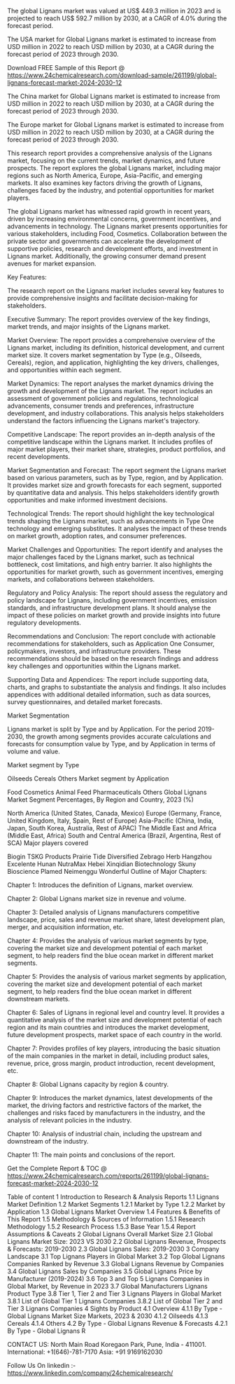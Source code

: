 The global Lignans market was valued at US$ 449.3 million in 2023 and is projected to reach US$ 592.7 million by 2030, at a CAGR of 4.0% during the forecast period.

The USA market for Global Lignans  market is estimated to increase from USD million in 2022 to reach USD million by 2030, at a CAGR during the forecast period of 2023 through 2030.

Download FREE Sample of this Report @ https://www.24chemicalresearch.com/download-sample/261199/global-lignans-forecast-market-2024-2030-12

The China market for Global Lignans market is estimated to increase from USD million in 2022 to reach USD million by 2030, at a CAGR during the forecast period of 2023 through 2030.

The Europe market for Global Lignans market is estimated to increase from USD million in 2022 to reach USD million by 2030, at a CAGR during the forecast period of 2023 through 2030.

This research report provides a comprehensive analysis of the Lignans market, focusing on the current trends, market dynamics, and future prospects. The report explores the global Lignans market, including major regions such as North America, Europe, Asia-Pacific, and emerging markets. It also examines key factors driving the growth of Lignans, challenges faced by the industry, and potential opportunities for market players.

The global Lignans market has witnessed rapid growth in recent years, driven by increasing environmental concerns, government incentives, and advancements in technology. The Lignans market presents opportunities for various stakeholders, including Food, Cosmetics. Collaboration between the private sector and governments can accelerate the development of supportive policies, research and development efforts, and investment in Lignans market. Additionally, the growing consumer demand present avenues for market expansion.

Key Features:

The research report on the Lignans market includes several key features to provide comprehensive insights and facilitate decision-making for stakeholders.

Executive Summary: The report provides overview of the key findings, market trends, and major insights of the Lignans market.

Market Overview: The report provides a comprehensive overview of the Lignans market, including its definition, historical development, and current market size. It covers market segmentation by Type (e.g., Oilseeds, Cereals), region, and application, highlighting the key drivers, challenges, and opportunities within each segment.

Market Dynamics: The report analyses the market dynamics driving the growth and development of the Lignans market. The report includes an assessment of government policies and regulations, technological advancements, consumer trends and preferences, infrastructure development, and industry collaborations. This analysis helps stakeholders understand the factors influencing the Lignans market's trajectory.

Competitive Landscape: The report provides an in-depth analysis of the competitive landscape within the Lignans market. It includes profiles of major market players, their market share, strategies, product portfolios, and recent developments.

Market Segmentation and Forecast: The report segment the Lignans market based on various parameters, such as by Type, region, and by Application. It provides market size and growth forecasts for each segment, supported by quantitative data and analysis. This helps stakeholders identify growth opportunities and make informed investment decisions.

Technological Trends: The report should highlight the key technological trends shaping the Lignans market, such as advancements in Type One technology and emerging substitutes. It analyses the impact of these trends on market growth, adoption rates, and consumer preferences.

Market Challenges and Opportunities: The report identify and analyses the major challenges faced by the Lignans market, such as technical bottleneck, cost limitations, and high entry barrier. It also highlights the opportunities for market growth, such as government incentives, emerging markets, and collaborations between stakeholders.

Regulatory and Policy Analysis: The report should assess the regulatory and policy landscape for Lignans, including government incentives, emission standards, and infrastructure development plans. It should analyse the impact of these policies on market growth and provide insights into future regulatory developments.

Recommendations and Conclusion: The report conclude with actionable recommendations for stakeholders, such as Application One Consumer, policymakers, investors, and infrastructure providers. These recommendations should be based on the research findings and address key challenges and opportunities within the Lignans market.

Supporting Data and Appendices: The report include supporting data, charts, and graphs to substantiate the analysis and findings. It also includes appendices with additional detailed information, such as data sources, survey questionnaires, and detailed market forecasts.

Market Segmentation

Lignans market is split by Type and by Application. For the period 2019-2030, the growth among segments provides accurate calculations and forecasts for consumption value by Type, and by Application in terms of volume and value.

Market segment by Type

Oilseeds
Cereals
Others
Market segment by Application

Food
Cosmetics
Animal Feed
Pharmaceuticals
Others
Global Lignans Market Segment Percentages, By Region and Country, 2023 (%)

North America (United States, Canada, Mexico)
Europe (Germany, France, United Kingdom, Italy, Spain, Rest of Europe)
Asia-Pacific (China, India, Japan, South Korea, Australia, Rest of APAC)
The Middle East and Africa (Middle East, Africa)
South and Central America (Brazil, Argentina, Rest of SCA)
Major players covered

Biogin
TSKG Products
Prairie Tide Diversified
Zebrago Herb
Hangzhou Excelente
Hunan NutraMax
Hebei Xinqidian Biotechnology
Skuny Bioscience
Plamed
Neimenggu Wonderful
Outline of Major Chapters:

Chapter 1: Introduces the definition of Lignans, market overview.

Chapter 2: Global Lignans market size in revenue and volume.

Chapter 3: Detailed analysis of Lignans manufacturers competitive landscape, price, sales and revenue market share, latest development plan, merger, and acquisition information, etc.

Chapter 4: Provides the analysis of various market segments by type, covering the market size and development potential of each market segment, to help readers find the blue ocean market in different market segments.

Chapter 5: Provides the analysis of various market segments by application, covering the market size and development potential of each market segment, to help readers find the blue ocean market in different downstream markets.

Chapter 6: Sales of Lignans in regional level and country level. It provides a quantitative analysis of the market size and development potential of each region and its main countries and introduces the market development, future development prospects, market space of each country in the world.

Chapter 7: Provides profiles of key players, introducing the basic situation of the main companies in the market in detail, including product sales, revenue, price, gross margin, product introduction, recent development, etc.

Chapter 8: Global Lignans capacity by region & country.

Chapter 9: Introduces the market dynamics, latest developments of the market, the driving factors and restrictive factors of the market, the challenges and risks faced by manufacturers in the industry, and the analysis of relevant policies in the industry.

Chapter 10: Analysis of industrial chain, including the upstream and downstream of the industry.

Chapter 11: The main points and conclusions of the report.

Get the Complete Report & TOC @ https://www.24chemicalresearch.com/reports/261199/global-lignans-forecast-market-2024-2030-12

Table of content
1 Introduction to Research & Analysis Reports
1.1 Lignans Market Definition
1.2 Market Segments
1.2.1 Market by Type
1.2.2 Market by Application
1.3 Global Lignans Market Overview
1.4 Features & Benefits of This Report
1.5 Methodology & Sources of Information
1.5.1 Research Methodology
1.5.2 Research Process
1.5.3 Base Year
1.5.4 Report Assumptions & Caveats
2 Global Lignans Overall Market Size
2.1 Global Lignans Market Size: 2023 VS 2030
2.2 Global Lignans Revenue, Prospects & Forecasts: 2019-2030
2.3 Global Lignans Sales: 2019-2030
3 Company Landscape
3.1 Top Lignans Players in Global Market
3.2 Top Global Lignans Companies Ranked by Revenue
3.3 Global Lignans Revenue by Companies
3.4 Global Lignans Sales by Companies
3.5 Global Lignans Price by Manufacturer (2019-2024)
3.6 Top 3 and Top 5 Lignans Companies in Global Market, by Revenue in 2023
3.7 Global Manufacturers Lignans Product Type
3.8 Tier 1, Tier 2 and Tier 3 Lignans Players in Global Market
3.8.1 List of Global Tier 1 Lignans Companies
3.8.2 List of Global Tier 2 and Tier 3 Lignans Companies
4 Sights by Product
4.1 Overview
4.1.1 By Type - Global Lignans Market Size Markets, 2023 & 2030
4.1.2 Oilseeds
4.1.3 Cereals
4.1.4 Others
4.2 By Type - Global Lignans Revenue & Forecasts
4.2.1 By Type - Global Lignans R

CONTACT US:
North Main Road Koregaon Park, Pune, India - 411001.
International: +1(646)-781-7170
Asia: +91 9169162030

Follow Us On linkedin :- https://www.linkedin.com/company/24chemicalresearch/
